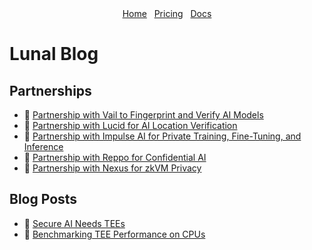 <div align="center">
  <nav>
    <a href="/">Home</a>&nbsp;&nbsp;
    <a href="/pricing.md">Pricing</a>&nbsp;&nbsp;
    <a href="/docs/">Docs</a>
  </nav>
</div>

# Lunal Blog

## Partnerships

- 📣 [Partnership with Vail to Fingerprint and Verify AI Models](/blog/vail-partnership.md)
- 📣 [Partnership with Lucid for AI Location Verification](/blog/lucid-partnership.md)
- 📣 [Partnership with Impulse AI for Private Training, Fine-Tuning, and Inference](/blog/impulse-ai-partnership.md)
- 📣 [Partnership with Reppo for Confidential AI](/blog/reppo-partnership.md)
- 📣 [Partnership with Nexus for zkVM Privacy](/blog/nexus-partnership.md)

## Blog Posts
- 📝 [Secure AI Needs TEEs](/blog/secure-ai-needs-tees.md)
- 📝 [Benchmarking TEE Performance on CPUs](/blog/tee-performance-cpus.md)

